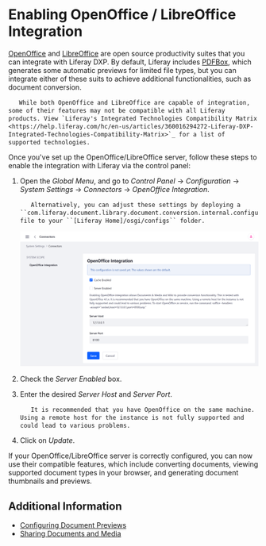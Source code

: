 # Enabling OpenOffice / LibreOffice Integration

[OpenOffice](https://www.openoffice.org/) and [LibreOffice](https://www.libreoffice.org/) are open source productivity suites that you can integrate with Liferay DXP. By default, Liferay includes [PDFBox](https://pdfbox.apache.org/), which generates some automatic previews for limited file types, but you can integrate either of these suits to achieve additional functionalities, such as document conversion.

```important::
   While both OpenOffice and LibreOffice are capable of integration, some of their features may not be compatible with all Liferay products. View `Liferay's Integrated Technologies Compatibility Matrix <https://help.liferay.com/hc/en-us/articles/360016294272-Liferay-DXP-Integrated-Technologies-Compatibility-Matrix>`_ for a list of supported technologies. 
```

Once you've set up the OpenOffice/LibreOffice server, follow these steps to enable the integration with Liferay via the control panel:

1. Open the *Global Menu*, and go to *Control Panel* &rarr; *Configuration* &rarr; *System Settings* &rarr; *Connectors* &rarr; *OpenOffice Integration*.

   ```note::
      Alternatively, you can adjust these settings by deploying a ``com.liferay.document.library.document.conversion.internal.configuration.OpenOfficeConfiguration.config`` file to your ``[Liferay Home]/osgi/configs`` folder. 
   ```

   ![Open the Global Menu and ](./enabling-openoffice-libreoffice-integration/images/01.png)

1. Check the *Server Enabled* box.

1. Enter the desired *Server Host* and *Server Port*.

   ```important::
      It is recommended that you have OpenOffice on the same machine. Using a remote host for the instance is not fully supported and could lead to various problems.
   ```

1. Click on *Update*.

If your OpenOffice/LibreOffice server is correctly configured, you can now use their compatible features, which include converting documents, viewing supported document types in your browser, and generating document thumbnails and previews.

## Additional Information

* [Configuring Document Previews](./configuring-document-previews.md)
* [Sharing Documents and Media](../sharing-documents-and-media.md)
